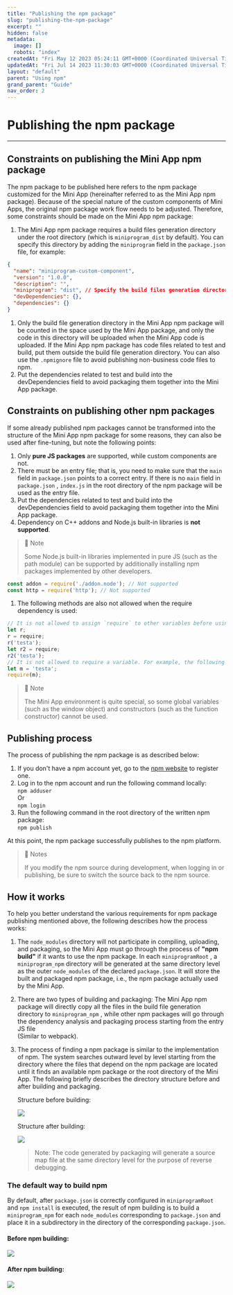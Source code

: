 ```yaml
---
title: "Publishing the npm package"
slug: "publishing-the-npm-package"
excerpt: ""
hidden: false
metadata: 
  image: []
  robots: "index"
createdAt: "Fri May 12 2023 05:24:11 GMT+0000 (Coordinated Universal Time)"
updatedAt: "Fri Jul 14 2023 11:30:03 GMT+0000 (Coordinated Universal Time)"
layout: "default"
parent: "Using npm"
grand_parent: "Guide"
nav_order: 2
---
```

# Publishing the npm package
***

## Constraints on publishing the Mini App npm package

The npm package to be published here refers to the npm package customized for the Mini App (hereinafter referred to as the Mini App npm package). Because of the special nature of the custom components of Mini Apps, the original npm package work flow needs to be adjusted. Therefore, some constraints should be made on the Mini App npm package:

1. The Mini App npm package requires a build files generation directory under the root directory (which is `miniprogram_dist` by default). You can specify this directory by adding the `miniprogram` field in the `package.json` file, for example:

```json
{
  "name": "miniprogram-custom-component",
  "version": "1.0.0",
  "description": "",
  "miniprogram": "dist", // Specify the build files generation directory
  "devDependencies": {},
  "dependencies": {}
}
```

1. Only the build file generation directory in the Mini App npm package will be counted in the space used by the Mini App package, and only the code in this directory will be uploaded when the Mini App code is uploaded. If the Mini App npm package has code files related to test and build, put them outside the build file generation directory. You can also use the `.npmignore` file to avoid publishing non-business code files to npm.
2. Put the dependencies related to test and build into the devDependencies field to avoid packaging them together into the Mini App package.

## Constraints on publishing other npm packages

If some already published npm packages cannot be transformed into the structure of the Mini App npm package for some reasons, they can also be used after fine-tuning, but note the following points:

1. Only **pure JS packages** are supported, while custom components are not.
2. There must be an entry file; that is, you need to make sure that the `main` field in `package.json` points to a correct entry. If there is no `main` field in `package.json` , `index.js` in the root directory of the npm package will be used as the entry file.
3. Put the dependencies related to test and build into the devDependencies field to avoid packaging them together into the Mini App package.
4. Dependency on C++ addons and Node.js built-in libraries is **not supported**.

> 📘 Note
> 
> Some Node.js built-in libraries implemented in pure JS (such as the path module) can be supported by additionally installing npm packages implemented by other developers.

```javascript
const addon = require('./addon.node'); // Not supported
const http = require('http'); // Not supported
```

1. The following methods are also not allowed when the require dependency is used:

```javascript
// It is not allowed to assign `require` to other variables before using it. For example, the following code will not parse the dependencies:
let r;
r = require;
r('testa');
let r2 = require;
r2('testa');
// It is not allowed to require a variable. For example, the following code depends on the runtime and cannot parse the dependencies:
let m = 'testa';
require(m);
```

> 📘 Note
> 
> The Mini App environment is quite special, so some global variables (such as the window object) and constructors (such as the function constructor) cannot be used.

## Publishing process

The process of publishing the npm package is as described below:

1. If you don't have a npm account yet, go to the [npm website](https://www.npmjs.com/) to register one.
2. Log in to the npm account and run the following command locally:  
    `npm adduser`  
   Or  
    `npm login`
3. Run the following command in the root directory of the written npm package:  
   `npm publish`

At this point, the npm package successfully publishes to the npm platform.

> 📘 Notes
> 
> If you modify the npm source during development, when logging in or publishing, be sure to switch the source back to the npm source.

## How it works

To help you better understand the various requirements for npm package publishing mentioned above, the following describes how the process works:

1. The `node_modules` directory will not participate in compiling, uploading, and packaging, so the Mini App must go through the process of **"npm build"** if it wants to use the npm package. In each `miniprogramRoot` , a `miniprogram_npm` directory will be generated at the same directory level as the outer `node_modules` of the declared `package.json`. It will store the built and packaged npm package, i.e., the npm package actually used by the Mini App.
2. There are two types of building and packaging: The Mini App npm package will directly copy all the files in the build file generation directory to `miniprogram_npm` , while other npm packages will go through the dependency analysis and packaging process starting from the entry JS file  
   (Similar to webpack).
3. The process of finding a npm package is similar to the implementation of npm. The system searches outward level by level starting from the directory where the files that depend on the npm package are located until it finds an available npm package or the root directory of the Mini App. The following briefly describes the directory structure before and after building and packaging.

   Structure before building:

   ![](../../assets/images/75fd6e5-small-Screenshot_2023-05-12_at_11.09.45_AM.png)  

   Structure after building:

   ![](../../assets/images/950b882-small-Screenshot_2023-05-12_at_11.11.22_AM.png)

   > Note: The code generated by packaging will generate a source map file at the same directory level for the purpose of reverse debugging.

### The default way to build npm

By default, after `package.json` is correctly configured in `miniprogramRoot` and `npm install` is executed, the result of npm building is to build a `miniprogram_npm` for each `node_modules` corresponding to `package.json` and place it in a subdirectory in the directory of the corresponding `package.json`.

#### Before npm building:

![](../../assets/images/5fadd36-small-Screenshot_2023-05-12_at_11.18.58_AM.png)

#### After npm building:

![](../../assets/images/0a034c7-small-Screenshot_2023-05-12_at_11.19.52_AM.png)
